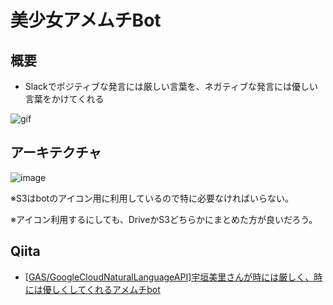# 美少女アメムチBot

## 概要

- Slackでポジティブな発言には厳しい言葉を、ネガティブな発言には優しい言葉をかけてくれる

![gif](https://user-images.githubusercontent.com/11635641/60400347-8e445080-9bad-11e9-80f4-7bf5c323629b.gif)

## アーキテクチャ

![image](https://user-images.githubusercontent.com/11635641/60400537-2e02de00-9bb0-11e9-80de-6ac8c8c72a20.png)

※S3はbotのアイコン用に利用しているので特に必要なければいらない。

※アイコン利用するにしても、DriveかS3どちらかにまとめた方が良いだろう。

## Qiita

- [[GAS/GoogleCloudNaturalLanguageAPI]宇垣美里さんが時には厳しく、時には優しくしてくれるアメムチbot](https://qiita.com/IZUMIRU/private/f99c406838cf1b8a7032)
